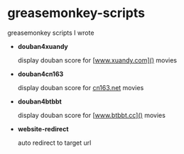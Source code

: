 greasemonkey-scripts
====================

greasemonkey scripts I wrote

- **douban4xuandy**

  display douban score for [www.xuandy.com]() movies

- **douban4cn163**

  display douban score for [cn163.net]() movies

- **douban4btbbt**

  display douban score for [www.btbbt.cc]() movies

- **website-redirect**

  auto redirect to target url
